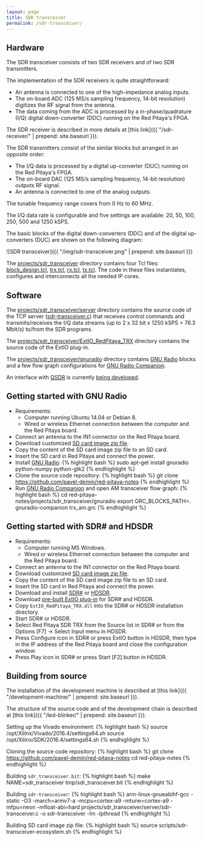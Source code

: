 ```yaml
---
layout: page
title: SDR transceiver
permalink: /sdr-transceiver/
---
```


Hardware
-----

The SDR transceiver consists of two SDR receivers and of two SDR transmitters.

The implementation of the SDR receivers is quite straightforward:

 - An antenna is connected to one of the high-impedance analog inputs.
 - The on-board ADC (125 MS/s sampling frequency, 14-bit resolution) digitizes the RF signal from the antenna.
 - The data coming from the ADC is processed by a in-phase/quadrature (I/Q) digital down-converter (DDC) running on the Red Pitaya's FPGA.

The SDR receiver is described in more details at [this link]({{ "/sdr-receiver/" | prepend: site.baseurl }}).

The SDR transmitters consist of the similar blocks but arranged in an opposite order:

 - The I/Q data is processed by a digital up-converter (DUC) running on the Red Pitaya's FPGA.
 - The on-board DAC (125 MS/s sampling frequency, 14-bit resolution) outputs RF signal.
 - An antenna is connected to one of the analog outputs.

The tunable frequency range covers from 0 Hz to 60 MHz.

The I/Q data rate is configurable and five settings are available: 20, 50, 100, 250, 500 and 1250 kSPS.

The basic blocks of the digital down-converters (DDC) and of the digital up-converters (DUC) are shown on the following diagram:

![SDR transceiver]({{ "/img/sdr-transceiver.png" | prepend: site.baseurl }})

The [projects/sdr_transceiver](https://github.com/pavel-demin/red-pitaya-notes/tree/master/projects/sdr_transceiver) directory contains four Tcl files: [block_design.tcl](https://github.com/pavel-demin/red-pitaya-notes/blob/master/projects/sdr_transceiver/block_design.tcl), [trx.tcl](https://github.com/pavel-demin/red-pitaya-notes/blob/master/projects/sdr_transceiver/trx.tcl), [rx.tcl](https://github.com/pavel-demin/red-pitaya-notes/blob/master/projects/sdr_transceiver/rx.tcl), [tx.tcl](https://github.com/pavel-demin/red-pitaya-notes/blob/master/projects/sdr_transceiver/tx.tcl). The code in these files instantiates, configures and interconnects all the needed IP cores.

Software
-----

The [projects/sdr_transceiver/server](https://github.com/pavel-demin/red-pitaya-notes/tree/master/projects/sdr_transceiver/server) directory contains the source code of the TCP server ([sdr-transceiver.c](https://github.com/pavel-demin/red-pitaya-notes/blob/master/projects/sdr_transceiver/server/sdr-transceiver.c)) that receives control commands and transmits/receives the I/Q data streams (up to 2 x 32 bit x 1250 kSPS = 76.3 Mbit/s) to/from the SDR programs.

The [projects/sdr_transceiver/ExtIO_RedPitaya_TRX](https://github.com/pavel-demin/red-pitaya-notes/tree/master/projects/sdr_transceiver/ExtIO_RedPitaya_TRX) directory contains the source code of the ExtIO plug-in.

The [projects/sdr_transceiver/gnuradio](https://github.com/pavel-demin/red-pitaya-notes/tree/master/projects/sdr_transceiver/gnuradio) directory contains [GNU Radio](http://gnuradio.org) blocks and a few flow graph configurations for [GNU Radio Companion](http://gnuradio.org/redmine/projects/gnuradio/wiki/GNURadioCompanion).

An interface with [QSDR](http://dl2stg.de/stefan/hiqsdr/qsdr.html) is currently [being developed](https://github.com/pavel-demin/QSDR).

Getting started with GNU Radio
-----

 - Requirements:
   - Computer running Ubuntu 14.04 or Debian 8.
   - Wired or wireless Ethernet connection between the computer and the Red Pitaya board.
 - Connect an antenna to the IN1 connector on the Red Pitaya board.
 - Download customized [SD card image zip file](https://www.dropbox.com/sh/5fy49wae6xwxa8a/AACymkWEpWNH9wM-ErVveckma/sdr/ecosystem-0.95-1-6deb253-sdr-transceiver.zip?dl=1).
 - Copy the content of the SD card image zip file to an SD card.
 - Insert the SD card in Red Pitaya and connect the power.
 - Install [GNU Radio](http://gnuradio.org):
{% highlight bash %}
sudo apt-get install gnuradio python-numpy python-gtk2
{% endhighlight %}
 - Clone the source code repository:
{% highlight bash %}
git clone https://github.com/pavel-demin/red-pitaya-notes
{% endhighlight %}
 - Run [GNU Radio Companion](http://gnuradio.org/redmine/projects/gnuradio/wiki/GNURadioCompanion) and open AM transceiver flow graph:
{% highlight bash %}
cd red-pitaya-notes/projects/sdr_transceiver/gnuradio
export GRC_BLOCKS_PATH=.
gnuradio-companion trx_am.grc
{% endhighlight %}

Getting started with SDR# and HDSDR
-----

 - Requirements:
   - Computer running MS Windows.
   - Wired or wireless Ethernet connection between the computer and the Red Pitaya board.
 - Connect an antenna to the IN1 connector on the Red Pitaya board.
 - Download customized [SD card image zip file](https://www.dropbox.com/sh/5fy49wae6xwxa8a/AACymkWEpWNH9wM-ErVveckma/sdr/ecosystem-0.95-1-6deb253-sdr-transceiver.zip?dl=1).
 - Copy the content of the SD card image zip file to an SD card.
 - Insert the SD card in Red Pitaya and connect the power.
 - Download and install [SDR#](https://www.dropbox.com/sh/5fy49wae6xwxa8a/AAAdAcU238cppWziK4xPRIADa/sdr/sdrsharp_v1.0.0.1361_with_plugins.zip?dl=1) or [HDSDR](http://www.hdsdr.de/).
 - Download [pre-built ExtIO plug-in](https://www.dropbox.com/sh/5fy49wae6xwxa8a/AAABy8xWrv4wFFbkYfmVU6DGa/sdr/ExtIO_RedPitaya_TRX.dll?dl=1) for SDR# and HDSDR.
 - Copy `ExtIO_RedPitaya_TRX.dll` into the SDR# or HDSDR installation directory.
 - Start SDR# or HDSDR.
 - Select Red Pitaya SDR TRX from the Source list in SDR# or from the Options [F7] &rarr; Select Input menu in HDSDR.
 - Press Configure icon in SDR# or press ExtIO button in HDSDR, then type in the IP address of the Red Pitaya board and close the configuration window.
 - Press Play icon in SDR# or press Start [F2] button in HDSDR.

Building from source
-----

The installation of the development machine is described at [this link]({{ "/development-machine/" | prepend: site.baseurl }}).

The structure of the source code and of the development chain is described at [this link]({{ "/led-blinker/" | prepend: site.baseurl }}).

Setting up the Vivado environment:
{% highlight bash %}
source /opt/Xilinx/Vivado/2016.4/settings64.sh
source /opt/Xilinx/SDK/2016.4/settings64.sh
{% endhighlight %}

Cloning the source code repository:
{% highlight bash %}
git clone https://github.com/pavel-demin/red-pitaya-notes
cd red-pitaya-notes
{% endhighlight %}

Building `sdr_transceiver.bit`:
{% highlight bash %}
make NAME=sdr_transceiver tmp/sdr_transceiver.bit
{% endhighlight %}

Building `sdr-transceiver`:
{% highlight bash %}
arm-linux-gnueabihf-gcc -static -O3 -march=armv7-a -mcpu=cortex-a9 -mtune=cortex-a9 -mfpu=neon -mfloat-abi=hard projects/sdr_transceiver/server/sdr-transceiver.c -o sdr-transceiver -lm -lpthread
{% endhighlight %}

Building SD card image zip file:
{% highlight bash %}
source scripts/sdr-transceiver-ecosystem.sh
{% endhighlight %}
